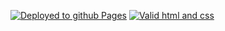 [![Deployed to github Pages](https://github.com/Simon-EW/test/actions/workflows/deploy.yml/badge.svg)](https://github.com/Simon-EW/test/actions/workflows/deploy.yml) [![Valid html and css](https://github.com/Simon-EW/test/actions/workflows/validate.yml/badge.svg)](https://github.com/Simon-EW/test/actions/workflows/validate.yml)
